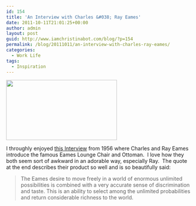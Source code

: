 ```yaml
---
id: 154
title: 'An Interview with Charles &#038; Ray Eames'
date: 2011-10-11T21:01:25+00:00
author: admin
layout: post
guid: http://www.iamchristinabot.com/blog/?p=154
permalink: /blog/20111011/an-interview-with-charles-ray-eames/
categories:
  - Work Life
tags:
  - Inspiration
---
```

[<img class="aligncenter size-medium wp-image-155" title="Interview of Charles and Ray Eames" src="{{ site.url | prepend: site.baseurl }}/blog/wp-content/uploads/2011/10/Screen-shot-2011-10-11-at-5.02.57-PM-300x163.png" alt="" width="300" height="163" srcset="http://www.iamchristinabot.com/blog/wp-content/uploads/2011/10/Screen-shot-2011-10-11-at-5.02.57-PM-300x163.png 300w, http://www.iamchristinabot.com/blog/wp-content/uploads/2011/10/Screen-shot-2011-10-11-at-5.02.57-PM.png 639w" sizes="(max-width: 300px) 100vw, 300px" />](http://www.youtube.com/watch?v=zfzLzOl795E&feature=related)

I throughly enjoyed [this Interview](http://www.youtube.com/watch?v=zfzLzOl795E&feature=related) from 1956 where Charles and Ray Eames introduce the famous Eames Lounge Chair and Ottoman.  I love how they both seem sort of awkward in an adorable way, especially Ray.  The quote at the end describes their product so well and is so beautifully said:

> The Eames desire to move freely in a world of enormous unlimited possibilities is combined with a very accurate sense of discrimination and taste. This is an ability to select among the unlimited probabilities and return considerable richness to the world.
